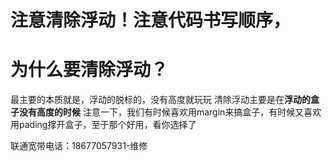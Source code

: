 # 注意清除浮动！注意代码书写顺序，
# 为什么要清除浮动？
最主要的本质就是，浮动的脱标的，没有高度就玩玩
清除浮动主要是在**浮动的盒子没有高度的时候**
注意一下，我们有时候喜欢用margin来搞盒子，有时候又喜欢用pading撑开盒子，至于那个好用，看你选择了

联通宽带电话：18677057931-维修